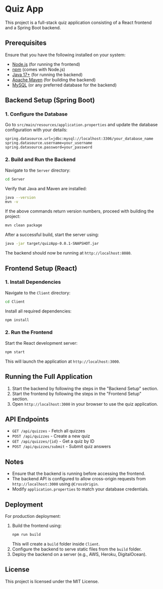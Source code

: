 # Quiz App

This project is a full-stack quiz application consisting of a React frontend and a Spring Boot backend.

## Prerequisites

Ensure that you have the following installed on your system:

- [Node.js](https://nodejs.org/) (for running the frontend)
- [npm](https://www.npmjs.com/) (comes with Node.js)
- [Java 17+](https://www.oracle.com/java/technologies/javase-downloads.html) (for running the backend)
- [Apache Maven](https://maven.apache.org/) (for building the backend)
- [MySQL](https://www.mysql.com/) (or any preferred database for the backend)

## Backend Setup (Spring Boot)

### 1. Configure the Database

Go to `src/main/resources/application.properties` and update the database configuration with your details:

```properties
spring.datasource.url=jdbc:mysql://localhost:3306/your_database_name
spring.datasource.username=your_username
spring.datasource.password=your_password
```

### 2. Build and Run the Backend

Navigate to the `Server` directory:

```sh
cd Server
```

Verify that Java and Maven are installed:

```sh
java --version
mvn -v
```

If the above commands return version numbers, proceed with building the project:

```sh
mvn clean package
```

After a successful build, start the server using:

```sh
java -jar target/quizApp-0.0.1-SNAPSHOT.jar
```

The backend should now be running at `http://localhost:8080`.

## Frontend Setup (React)

### 1. Install Dependencies

Navigate to the `Client` directory:

```sh
cd Client
```

Install all required dependencies:

```sh
npm install
```

### 2. Run the Frontend

Start the React development server:

```sh
npm start
```

This will launch the application at `http://localhost:3000`.

## Running the Full Application

1. Start the backend by following the steps in the "Backend Setup" section.
2. Start the frontend by following the steps in the "Frontend Setup" section.
3. Open `http://localhost:3000` in your browser to use the quiz application.

## API Endpoints

- `GET /api/quizzes` - Fetch all quizzes
- `POST /api/quizzes` - Create a new quiz
- `GET /api/quizzes/{id}` - Get a quiz by ID
- `POST /api/quizzes/submit` - Submit quiz answers

## Notes

- Ensure that the backend is running before accessing the frontend.
- The backend API is configured to allow cross-origin requests from `http://localhost:3000` using `@CrossOrigin`.
- Modify `application.properties` to match your database credentials.

## Deployment

For production deployment:

1. Build the frontend using:
   ```sh
   npm run build
   ```
   This will create a `build` folder inside `Client`.
2. Configure the backend to serve static files from the `build` folder.
3. Deploy the backend on a server (e.g., AWS, Heroku, DigitalOcean).

## License

This project is licensed under the MIT License.

